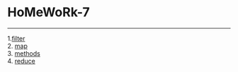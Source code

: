 # HoMeWoRk-7
___
1.[filter](https://github.com/sabovyan/homework/tree/master/homework-7/filter) </br>
2. [map](https://github.com/sabovyan/homework/tree/master/homework-7/map) </br>
3. [methods](https://github.com/sabovyan/homework/tree/master/homework-7/methods)</br>
4. [reduce](https://github.com/sabovyan/homework/tree/master/homework-7/reduce)</br>
